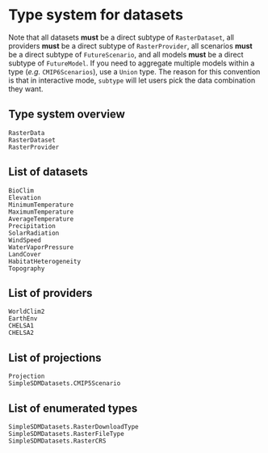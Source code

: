 # Type system for datasets

Note that all datasets **must** be a direct subtype of `RasterDataset`, all
providers **must** be a direct subtype of `RasterProvider`, all scenarios
**must** be a direct subtype of `FutureScenario`, and all models **must** be a
direct subtype of `FutureModel`. If you need to aggregate multiple models within
a type (*e.g.* `CMIP6Scenarios`), use a `Union` type. The reason for this
convention is that in interactive mode, `subtype` will let users pick the data
combination they want.

## Type system overview

```@docs
RasterData
RasterDataset
RasterProvider
```

## List of datasets

```@docs
BioClim
Elevation
MinimumTemperature
MaximumTemperature
AverageTemperature
Precipitation
SolarRadiation
WindSpeed
WaterVaporPressure
LandCover
HabitatHeterogeneity
Topography
```

## List of providers

```@docs
WorldClim2
EarthEnv
CHELSA1
CHELSA2
```

## List of projections

```@docs
Projection
SimpleSDMDatasets.CMIP5Scenario
```

## List of enumerated types

```@docs
SimpleSDMDatasets.RasterDownloadType
SimpleSDMDatasets.RasterFileType
SimpleSDMDatasets.RasterCRS
```
